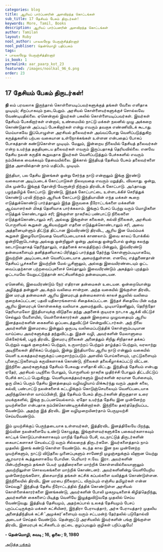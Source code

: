 ```yaml
---
categories: blog
title: ஆரியப் பார்ப்பனரின் அளவிறந்த கொட்டங்கள்
sub_title: 17 ﻿தேசியம் பேசும் திருடர்கள்!
keywords: More, Tamil, Books
description: ஆரியப் பார்ப்பனரின் அளவிறந்த கொட்டங்கள்
author: Tamilan
layout: Ruby
nool_author: பாவலரேறு பெருஞ்சித்திரனார்
nool_publiser: தென்மொழி பதிப்பகம்
tags: 
- பாவலரேறு பெருஞ்சித்திரனார்
is_book: 1
permalink: aar_paarp_kot_23
featured: /images/noolkal_96_6.png
order: 23
---
```



## 17 ﻿தேசியம் பேசும் திருடர்கள்!

**நி** லம் பரவலாக இருந்தால் கொள்ளையடிப்பவர்களுக்குத் தங்கள் வேலை எளிதாக முடியும்; சிறப்பாகவும் நடைபெறும். அரசியல் கொள்ளையர்களுக்குச் சொல்லவே வேண்டியதில்லை. ஏனென்றால் இவர்கள் பகலில் கொள்ளையடிப்பவர்கள். இவர்கள் தேசியம் பேசுகிறார்கள் என்றால், உண்மையில் நாட்டு மக்கள் நலனில் முழு அக்கறை கொண்டுதான் அப்படிப் பேசுகிறார்கள் என்று எவரும் தவறாக எண்ணிவிடக் கூடாது. மெய்யாகவே இப்பொழுள்ள அரசியல் தலைவர்கள் அவ்வப்போது வெளிப்படுத்துகிற கருத்துகளில் பற்பல வகையான உள்நோக்கங்கள் உள்ளன என்பதைப் போகப் போகத்தான் கண்டுகொள்ள முடியும். மேலும், இன்றைய நிலையில் தேசியத் தலைவர்கள் என்ற உயர்ந்த தகுதியுடைய தலைவர்கள் எவரும் இருப்பதாகத் தெரியவில்லை. எனவே தேசிய நலன் கருதிக் கூறுவதாக இவர்கள் வெளிப்படுத்தும் பேச்சுகளில் எவரும் நம்பிக்கை வைக்கவும் தேவையில்லை. இக்கால் இந்தியத் தேசியம் பேசும் தலைவர்களை இந்த அளவில்தான் நாம் மதிப்பிட முடியும்.

இந்தியா, பல தேசிய இனங்கள் ஒன்று சேர்ந்த நாடு என்றாலும் இங்கு இரண்டு வகையான அடிப்படைக் கோட்பாடுகள் நிலவுவதை எவரும் மறுத்திட வியலாது. ஒன்று, மிக முன்பே இங்குத் தோன்றி வேரூன்றி நிற்கும் திரவிடக் கோட்பாடு. அஃதாவது பழந்தமிழ்க் கோட்பாடு. இரண்டு, இந்தக் கோட்பாட்டை உள்ளடக்கிச் செரித்துக் கொண்டு பரவி நிற்கும் ஆரியக் கோட்பாடு இந்தியாவின் எந்த மக்கள் கூறை எடுத்துக்கொண்டு பார்த்தாலும் இந்த இருவகை நீரோட்டங்களை மக்களின் ஆய்வாளர்கள் மிகத் தெளிவாக பார்க்கலாம். இங்குப் பேசப் பெற்று வரும் மொழிகளை எடுத்துக் கொண்டாலும் சரி; இங்குள்ள நாகரிகப் பண்பாட்டு நிலைகளை எடுத்துக்கொண்டாலும் சரி, அல்லது இங்குள்ள கலைகள், கல்வி நிலைகள், அரசியல் பொருளியல் கூறுகள் ஆகியவற்றுள் எதனை எடுத்துக்கொண்டாலும் சரி, அவை அத்தனையுள்ளும் திட்டுத் திட்டான இவ்விரண்டு திரவிட, ஆரிய இன மெய்ம்மக் கூறுகள் இழையோடுவதை வெளிப்படையாகக் காணலாம். இவை காலப் போக்கில் ஒன்றினோடொன்று அல்லது ஒன்றினுள் ஒன்று அல்லது ஒன்றுபோல் ஒன்று கலந்து ஊடாடுவதாகத் தெரிந்தாலும், எத்தனைக் காலத்திற்குப் பின்னும், இவ்விரண்டு தன்மைகளையும் தனித்தனியாகப் பிரித்துப் பார்த்துத் தேர்ந்து கொள்ளும்படியாகவே, இவற்றின் அடிப்படைகள் வெளிப்படையாக அமைந்துள்ளன. எனவே, எத்துணைதான் தேசியப் பூச்சுகளை இவற்றின் மேல் பூசினாலும், அல்லது இவையிரண்டையும் ஒட்ட வைப்பதற்கான பற்றவைப்புகளைச் செய்தாலும் இவையிரண்டும் அகத்தும் புறத்தும் ஒட்டாமலே வேறுபட்டுத்தான் காட்சியளிக்கும் தன்மையுடையன.

ஏனெனில், இவையிரண்டும் நேர் எதிரான தன்மைகள் உடையன. ஒன்றையொன்று அழித்துத் தன்னுள் அடக்கும் வலிமை சான்றன. அந்த வகையில் இங்குள்ள திரவிட இன மரபுத் தன்மைகள் ஆரிய இனமரபுத் தன்மைகளால் காலச் சூழலில் வலிமை குறைக்கப்பட்டன; பதவி யதிகாரங்களால் சிதைக்கப்பட்டன. இந்தச் சிதைவே பின் வந்த ஆரிய இனமரபுக் கொள்கைக்கு வலிவாக அமைந்துவிட முடியாதெனினும், தெரிந்தோ தெரியாமலோ இந்தியாவுக்கு விடுதலை தந்து அதனைக் குடியரசு நாடாக ஆக்கி விட்டுச் செல்லும் வேளையில், வெள்ளைக்காரர்கள் அதன் இறைமை முழுவதையும் ஆரிய இனத்தவர்களின் கைகளில் ஒப்படைத்துவிட்டுச் சென்றுவிட்டார்கள். அந் நிலை அவர்களின் இனமரபை இன்னும் ஒருபடி வலிமைப்படுத்திக் கொள்ளும்படியான வாய்ப்பை அவர்களுக்குத் தந்துவிட்டது. இதன் வழி, அவர்களின் மேலாளுமை மிக்கேர்ங்கி, பழந் திரவிட இனமரபு நிலைகள் அனைத்தும் சிறிது சிறிதாகச் தக்கப் பெற்றும் வலுக் குறைக்கப் பெற்றும், உருமாற்றப் பெற்றும் தாழ்த்தப் பெற்றும், வரலாற்று அடிநிலைகள் திரிக்கப் பெற்றும், இன்று இந்தியாவே ஆரிய நாடு என்னும் வகையில் வெளி உலகத்தவர்களுக்குப் பறைசாற்றப்படும் அளவில் பொய்களையும், புரட்டுகளையும் புனைருட்டுகளையும் கருவிகளாகக் கொண்டு, நிலைகள் தலைகீழாக்கப்பட்டு விட்டன. இந்நிலை அவர்களுக்குத் தேசியம் பேசுவது எளிதாகி விட்டது. இந்தியத் தேசியம் என்பது ஏதேர், அரசியல் படிநிலை போலும், பொருளியல் நாகரிக முதிர்ச்சி போலும் திட்டமிட்டுப் பேசிக் காட்டப் பெறுகிறது. வெளியுலகத்தவர்களும் இவர்களின் கரவான பேச்சையும், ஒரு மிகப் பெரும் தேசிய இனத்தையும் வழிவழியாய் மிக்கூர்ந்து வரும் அதன் கலை, கல்வி, பண்பாட்டு நலன்களைக் கட்டழிக்கும் கொடுஞ்செயலையும் வெளிப்படையாக அறிந்துகொள்ள வாய்ப்பின்றி, இத் தேசியம் பேசும் திருடர்களின் திருகுதாள உரை மயக்குகளில், இங்கு நடப்பனவெல்லாம். ஏதோ உயர்ந்த தேசிய இன முன்னேற்ற முயற்சிகளே என்பதாக நம்பிக்கொண்டிருக்கின்றார்கள். இந்நிலை தகர்த்தெறியப்பட வேண்டும். அதற்கு இத் திரவிட இன வழிமுறையினர்தாம் பெருமுயற்சி செய்யவேண்டும்.

இம் முயற்சிக்குப் பெருந்தடையாக உள்ளவர்கள், இத்திரவிட இனத்திலேயே பிறந்து, இவ்வின நலன்களையே உண்டு கொழுத்து, இங்குள்ளவர்களுக்கே பகைவர்களாகவும் காட்டிக் கொடுப்பான்களாகவும் மாறித் தேசியம் பேசி, வடநாட்டுத் திருடர்களின் கையாட்களாகச் செயல்பட்டு வரும் சில்லறைத் திருடர்களே. இவர்களைத்தாம் நாம் முதலில் இனங் கண்டு கொள்ள வேண்டும். கடந்த கால இன நல முன்னேற்ற முயற்சிகளும், நாட்டு விடுதலை முனைப்புகளும் சாணேறி முழஞ்சறுக்கும் வீணான வெற்று ஆரவாரக் கூத்துகளாகவே போயின. பெரியார் ஈ.வே. இரா. அவர்களின் பின்பற்றிகளும் தங்கள் பெயர் முத்திரைகளை மாற்றிக் கொள்ளவில்லையானாலும் அவற்றிலுள்ள சொலவகங்களை மாற்றிக் கொண்டனர். அவர்களினின்று வெளியேறிய முன்னேற்றங்களோ, திசைமாறித் தங்கள் கட்சிக் கப்பல்களை வலித்துக் கொண்டுள்ளன. இந்நிலையில் திரவிட இன மரபை நிலைநாட்ட விரும்பும் எஞ்சிய தமிழர்கள் என்ன செய்வது? இந்தியத் தேசிய நீரோட்டத்தில் நீத்திக் கொண்டுள்ள அரசியல் கொள்ளைக்காரர்களை இனங்கண்டு, அவர்களின் போலி முகமூடிகளைக் கிழித்தெறிந்து, அவர்களின் கைகளைப் பிடித்து வெளியே இழுத்துவிடுவதே முதலில் செய்ய வேண்டுவது. இத்தியத் தேசியமும், அதற்கப்பால் உலகத் தேசியமும் பேசப் புறப்பட்டிருக்கும் மக்கள் கட்சியினர், இந்திரா பேராயத்தார், அர்சு பேராயத்தார் முதலிய அனைத்திந்தியக் கட்சி 'அமுக்கர்'களையும் வரும் சட்டமன்ற் தேர்தலில் படுதோல்வி அடையச் செய்தல் வேண்டும். தென்னாட்டு அரசியலில் இவர்களின் பங்கு இங்குள்ள திரவிட இனமரபுக் கட்சிகளிடம் குட்டை குழப்புவதும் குழிகள் பறிப்பதுமே!

**\- தென்மொழி, சுவடி ; 16, ஒலை ; 9, 1980**

[அடுத்த பக்கம்](aar_paarp_kot_24)